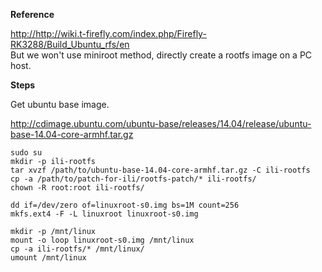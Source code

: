 **Reference**  
  
  <http://http://wiki.t-firefly.com/index.php/Firefly-RK3288/Build_Ubuntu_rfs/en>  
  But we won't use miniroot method, directly create a rootfs image on a PC host.  
  
**Steps**  
  
  Get ubuntu base image.  
  
  <http://cdimage.ubuntu.com/ubuntu-base/releases/14.04/release/ubuntu-base-14.04-core-armhf.tar.gz>  
  
  `sudo su`  
  `mkdir -p ili-rootfs`  
  `tar xvzf /path/to/ubuntu-base-14.04-core-armhf.tar.gz -C ili-rootfs`  
  `cp -a /path/to/patch-for-ili/rootfs-patch/* ili-rootfs/`  
  `chown -R root:root ili-rootfs/`  
  
  `dd if=/dev/zero of=linuxroot-s0.img bs=1M count=256`  
  `mkfs.ext4 -F -L linuxroot linuxroot-s0.img`  
  
  `mkdir -p /mnt/linux`  
  `mount -o loop linuxroot-s0.img /mnt/linux`  
  `cp -a ili-rootfs/* /mnt/linux/`  
  `umount /mnt/linux`
  

